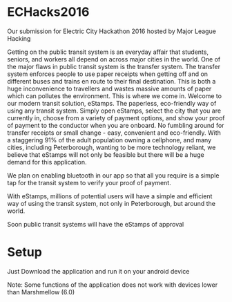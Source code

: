 # ECHacks2016
Our submission for Electric City Hackathon 2016 hosted by Major League Hacking

Getting on the public transit system is an everyday affair that students, seniors, and workers all depend on across major cities in the world. One of the major flaws in public transit system is the transfer system. The transfer system enforces people to use paper receipts when getting off and on different buses and trains en route to their final destination. This is both a huge inconvenience to travellers and wastes massive amounts of paper which can pollutes the environment. This is where we come in. Welcome to our modern transit solution, eStamps. The paperless, eco-friendly way of using any transit system. Simply open eStamps, select the city that you are currently in, choose from a variety of payment options, and show your proof of payment to the conductor when you are onboard. No fumbling around for transfer receipts or small change - easy, convenient and eco-friendly. With a staggering 91% of the adult population owning a cellphone, and many cities, including Peterborough, wanting to be more technology reliant, we believe that eStamps will not only be feasible but there will be a huge demand for this application.

We plan on enabling bluetooth in our app so that all you require is a simple tap for the transit system to verify your proof of payment.

With eStamps, millions of potential users will have a simple and efficient way of using the transit system, not only in Peterborough, but around the world. 

Soon public transit systems will have the eStamps of approval

# Setup
Just Download the application and run it on your android device

Note: Some functions of the application does not work with devices lower than Marshmellow (6.0)
